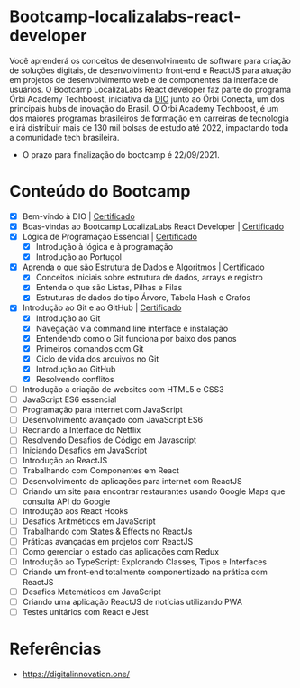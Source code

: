 # Bootcamp-localizalabs-react-developer

Você aprenderá os conceitos de desenvolvimento de software para criação de soluções digitais, de desenvolvimento front-end e ReactJS para atuação em projetos de desenvolvimento web e de componentes da interface de usuários. O Bootcamp LocalizaLabs React developer faz parte do programa Órbi Academy Techboost, iniciativa da <a href="https://digitalinnovation.one/">DIO</a> junto ao Órbi Conecta, um dos principais hubs de inovação do Brasil. O Órbi Academy Techboost, é um dos maiores programas brasileiros de formação em carreiras de tecnologia e irá distribuir mais de 130 mil bolsas de estudo até 2022, impactando toda a comunidade tech brasileira.

- O prazo para finalização do bootcamp é 22/09/2021.

# Conteúdo do Bootcamp

- [x] Bem-vindo à DIO  |  <a href="https://certificates.digitalinnovation.one/FC383395" target="_blank">Certificado</a>
- [x] Boas-vindas ao Bootcamp LocalizaLabs React Developer  |  <a href="https://certificates.digitalinnovation.one/4655191F" target="_blank">Certificado</a>
- [x] Lógica de Programação Essencial |  <a href="https://certificates.digitalinnovation.one/E652CC53" target="_blank">Certificado</a>
  - [x] Introdução à lógica e à programação
  - [x] Introdução ao Portugol
- [x] Aprenda o que são Estrutura de Dados e Algoritmos | <a href="https://certificates.digitalinnovation.one/A7B9CFFF" target="_blank">Certificado</a>
  - [x] Conceitos iniciais sobre estrutura de dados, arrays e registro
  - [x] Entenda o que são Listas, Pilhas e Filas
  - [x] Estruturas de dados do tipo Árvore, Tabela Hash e Grafos
- [x] Introdução ao Git e ao GitHub | <a href="https://certificates.digitalinnovation.one/FDDB10F1" target="_blank">Certificado</a>
  - [x] Introdução ao Git
  - [x] Navegação via command line interface e instalação
  - [x] Entendendo como o Git funciona por baixo dos panos
  - [x] Primeiros comandos com Git
  - [x] Ciclo de vida dos arquivos no Git
  - [x] Introdução ao GitHub
  - [x] Resolvendo conflitos
- [ ] Introdução a criação de websites com HTML5 e CSS3
- [ ] JavaScript ES6 essencial
- [ ] Programação para internet com JavaScript
- [ ] Desenvolvimento avançado com JavaScript ES6
- [ ] Recriando a Interface do Netflix
- [ ] Resolvendo Desafios de Código em Javascript
- [ ] Iniciando Desafios em JavaScript
- [ ] Introdução ao ReactJS
- [ ] Trabalhando com Componentes em React
- [ ] Desenvolvimento de aplicações para internet com ReactJS
- [ ] Criando um site para encontrar restaurantes usando Google Maps que consulta API do Google
- [ ] Introdução aos React Hooks
- [ ] Desafios Aritméticos em JavaScript
- [ ] Trabalhando com States & Effects no ReactJs
- [ ] Práticas avançadas em projetos com ReactJS
- [ ] Como gerenciar o estado das aplicações com Redux
- [ ] Introdução ao TypeScript: Explorando Classes, Tipos e Interfaces
- [ ] Criando um front-end totalmente componentizado na prática com ReactJS
- [ ] Desafios Matemáticos em JavaScript
- [ ] Criando uma aplicação ReactJS de notícias utilizando PWA
- [ ] Testes unitários com React e Jest

# Referências

- https://digitalinnovation.one/
